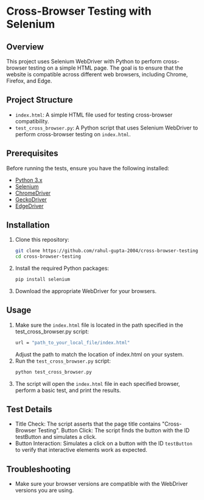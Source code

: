 # Cross-Browser Testing with Selenium

## Overview

This project uses Selenium WebDriver with Python to perform cross-browser testing on a simple HTML page. The goal is to ensure that the website is compatible across different web browsers, including Chrome, Firefox, and Edge.

## Project Structure

- `index.html`: A simple HTML file used for testing cross-browser compatibility.
- `test_cross_browser.py`: A Python script that uses Selenium WebDriver to perform cross-browser testing on `index.html`.

## Prerequisites

Before running the tests, ensure you have the following installed:

- [Python 3.x](https://www.python.org/downloads/)
- [Selenium](https://www.selenium.dev/documentation/en/selenium_installation/)
- [ChromeDriver](https://sites.google.com/chromium.org/driver/)
- [GeckoDriver](https://github.com/mozilla/geckodriver/releases)
- [EdgeDriver](https://developer.microsoft.com/en-us/microsoft-edge/tools/webdriver/)

## Installation

1. Clone this repository:

   ```bash
   git clone https://github.com/rahul-gupta-2004/cross-browser-testing.git
   cd cross-browser-testing

2. Install the required Python packages:

   ```bash
   pip install selenium

3. Download the appropriate WebDriver for your browsers.

## Usage

1. Make sure the `index.html` file is located in the path specified in the test_cross_browser.py script:
   ```bash
   url = "path_to_your_local_file/index.html"
   ```
   Adjust the path to match the location of index.html on your system.
2. Run the `test_cross_browser.py` script:
   ```bash
   python test_cross_browser.py
3. The script will open the `index.html` file in each specified browser, perform a basic test, and print the results.

## Test Details
- Title Check: The script asserts that the page title contains "Cross-Browser Testing".
Button Click: The script finds the button with the ID testButton and simulates a click.
- Button Interaction: Simulates a click on a button with the ID `testButton` to verify that interactive elements work as expected.

## Troubleshooting
- Make sure your browser versions are compatible with the WebDriver versions you are using.
